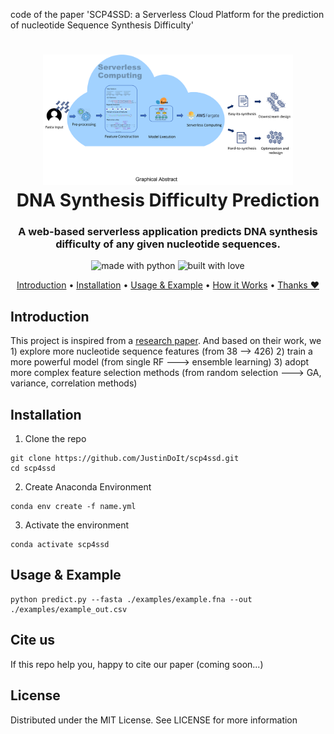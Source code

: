 code of the paper 'SCP4SSD: a Serverless Cloud Platform for the prediction of nucleotide Sequence Synthesis Difficulty'
<h1 align="center">
  <a href="#"><img src="./imgs/architecture.png" alt="Logo of Program" width="400"></a>
  <br>
    DNA Synthesis Difficulty Prediction
  <br>
</h1>
<h3 align="center">A web-based serverless application predicts DNA synthesis difficulty of any given nucleotide sequences.</h3>
<p align="center">
  <img src="https://forthebadge.com/images/badges/made-with-python.svg" alt="made with python">
  <img src="https://forthebadge.com/images/badges/built-with-love.svg" alt="built with love">
</p>
<p align="center">
  <a href="#introduction">Introduction</a> •
  <!-- <a href="#requirements">Requirements</a>  • -->
  <a href="#installation">Installation</a> •
  <a href="#usage & example">Usage & Example</a>               •
  <a href="#how-it-works">How it Works</a> •
  <a href="#cite us">Thanks ❤</a>
</p>

## Introduction
This project is inspired from a [research paper](https://pubs.acs.org/doi/abs/10.1021/acssynbio.9b00460). And based on their work, we 1) explore more nucleotide sequence features (from 38 --> 426) 2) train a more powerful model (from single RF ---> ensemble learning) 3) adopt more complex feature selection methods (from random selection ---> GA, variance, correlation methods)

## Installation

1. Clone the repo

```shell
git clone https://github.com/JustinDoIt/scp4ssd.git
cd scp4ssd
```

2. Create Anaconda Environment

```shell
conda env create -f name.yml
```

3. Activate the environment

```shell
conda activate scp4ssd
```

## Usage & Example

```shell
python predict.py --fasta ./examples/example.fna --out ./examples/example_out.csv
```

## Cite us

If this repo help you, happy to cite our paper (coming soon...)

## License

Distributed under the MIT License. See LICENSE for more information

